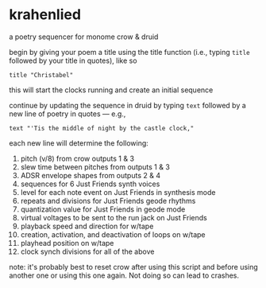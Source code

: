 # krahenlied
a poetry sequencer for monome crow &amp; druid

begin by giving your poem a title using the title function (i.e., typing ```title``` followed by your title in quotes), like so

```title "Christabel"```

this will start the clocks running and create an initial sequence

continue by updating the sequence in druid by typing ```text``` followed by a new line of poetry in quotes — e.g.,

```text "'Tis the middle of night by the castle clock,"```

each new line will determine the following:

1) pitch (v/8) from crow outputs 1 & 3
2) slew time between pitches from outputs 1 & 3
3) ADSR envelope shapes from outputs 2 & 4
4) sequences for 6 Just Friends synth voices
5) level for each note event on Just Friends in synthesis mode
6) repeats and divisions for Just Friends geode rhythms
7) quantization value for Just Friends in geode mode
8) virtual voltages to be sent to the run jack on Just Friends
9) playback speed and direction for w/tape
10) creation, activation, and deactivation of loops on w/tape
11) playhead position on w/tape
12) clock synch divisions for all of the above

note: it's probably best to reset crow after using this script and before using another one or using this one again. Not doing so can lead to crashes.
